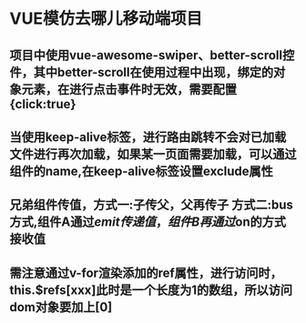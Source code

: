 # VUE模仿去哪儿移动端项目
## 项目中使用vue-awesome-swiper、better-scroll控件，其中better-scroll在使用过程中出现，绑定的对象元素，在进行点击事件时无效，需要配置 {click:true}
## 当使用keep-alive标签，进行路由跳转不会对已加载文件进行再次加载，如果某一页面需要加载，可以通过组件的name,在keep-alive标签设置exclude属性
## 兄弟组件传值，方式一:子传父，父再传子 方式二:bus方式,组件A通过$emit传递值，组件B再通过$on的方式接收值
## 需注意通过v-for渲染添加的ref属性，进行访问时，this.$refs[xxx]此时是一个长度为1的数组，所以访问dom对象要加上[0]

